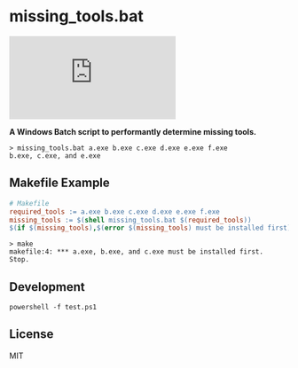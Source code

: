 # missing_tools.bat

[![Build Status](https://dev.azure.com/mark-tiedemann/missing_tools.bat/_apis/build/status/MarkTiedemann.missing_tools.bat)](https://dev.azure.com/mark-tiedemann/missing_tools.bat/_build)

**A Windows Batch script to performantly determine missing tools.**

```batch
> missing_tools.bat a.exe b.exe c.exe d.exe e.exe f.exe
b.exe, c.exe, and e.exe
```

## Makefile Example

```makefile
# Makefile
required_tools := a.exe b.exe c.exe d.exe e.exe f.exe
missing_tools := $(shell missing_tools.bat $(required_tools))
$(if $(missing_tools),$(error $(missing_tools) must be installed first),)
```

```batch
> make
makefile:4: *** a.exe, b.exe, and c.exe must be installed first.  Stop.
```

## Development

```batch
powershell -f test.ps1
```

## License

MIT
